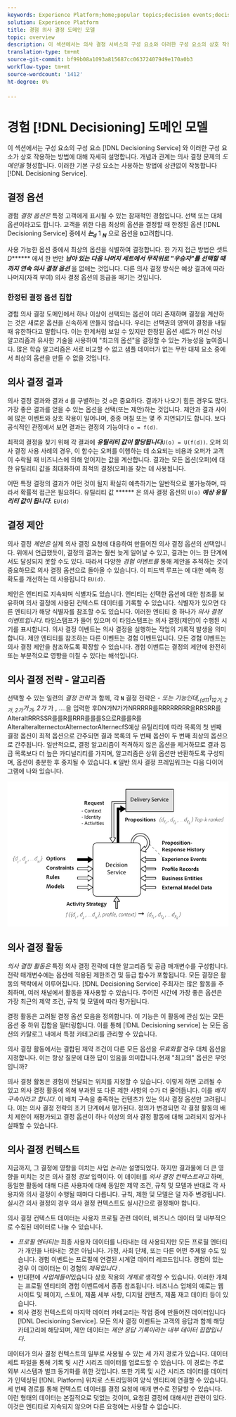 ```yaml
---
keywords: Experience Platform;home;popular topics;decision events;decision event;Decision events
solution: Experience Platform
title: 경험 의사 결정 도메인 모델
topic: overview
description: 이 섹션에서는 의사 결정 서비스의 구성 요소와 이러한 구성 요소의 상호 작용 방법에 대해 자세히 설명합니다. 개념과 관계는 의사 결정 문제의 *도메인*을 형성합니다. 이러한 기본 구성 요소는 귀하가 의사 결정 서비스 사용 방법에 상관없이 작동합니다.
translation-type: tm+mt
source-git-commit: bf99b08a1093a815687cc06372407949e170a0b3
workflow-type: tm+mt
source-wordcount: '1412'
ht-degree: 0%

---
```



# 경험 [!DNL Decisioning] 도메인 모델

이 섹션에서는 구성 요소의 구성 요소 [!DNL Decisioning Service] 와 이러한 구성 요소가 상호 작용하는 방법에 대해 자세히 설명합니다. 개념과 관계는 의사 결정 문제의 *도메인을* 형성합니다. 이러한 기본 구성 요소는 사용하는 방법에 상관없이 작동합니다 [!DNL Decisioning Service].

## 결정 옵션

경험 *결정 옵션은* 특정 고객에게 표시될 수 있는 잠재적인 경험입니다. 선택 또는 대체 옵션이라고도 합니다. 고객을 위한 다음 최상의 옵션을 결정할 때 한정된 옵션 [!DNL Decisioning Service] 중에서 ***는<sub>d</sub>*** 1 ***<sub>N</sub>*** 으로 옵션을 **`D`**&#x200B;고려합니다.

사용 가능한 옵션 중에서 최상의 옵션을 식별하여 결정합니다. 한 가지 접근 방법은 셋트 *D****<sub></sub>*** 에서 한 번만 ***남아 있는 다음 나머지 세트에서 무작위로 &quot;우승자&quot;를 선택할 때까지 연속 의사 결정 옵션*** 을 없애는 것입니다. 다른 의사 결정 방식은 예상 결과에 따라 나머지(자격 부여) 의사 결정 옵션의 등급을 매기는 것입니다.

### 한정된 결정 옵션 집합

경험 의사 결정 도메인에서 하나 이상이 선택되는 옵션이 미리 존재하며 결정을 계산하는 것은 새로운 옵션을 신속하게 만들지 않습니다. 우리는 선택권의 영역이 결정을 내릴 때 유한하다고 말합니다. 이는 한계처럼 보일 수 있지만 한정된 옵션 세트가 머신 러닝 알고리즘과 유사한 기술을 사용하여 &quot;최고의 옵션&quot;을 결정할 수 있는 가능성을 높여줍니다. 많은 학습 알고리즘은 서로 비교할 수 없고 샘플 데이터가 없는 무한 대체 요소 중에서 최상의 옵션을 만들 수 없을 것입니다.

## 의사 결정 결과

의사 결정 결과와 결과 `d` 를 구별하는 것 `o`은 중요하다. 결과가 나오기 힘든 경우도 많다. 가장 좋은 결과를 얻을 수 있는 옵션을 선택(또는 제안)하는 것입니다. 제안과 결과 사이에 많은 이벤트와 상호 작용이 일어나며, 종종 며칠 또는 몇 주 지연되기도 합니다. 보다 공식적인 관점에서 보면 결과는 결정의 기능이다 `o = f(d)`.

최적의 결정을 찾기 위해 각 결과에 ***유틸리티 값이 할당됩니다***`U(o) = U(f(d))`.
오퍼 의사 결정 사용 사례의 경우, 이 함수는 오퍼를 이행하는 데 소요되는 비용과 오퍼가 고객이 수락될 때 비즈니스에 의해 얻어지는 값을 계산합니다. 결과는 모든 옵션(오퍼)에 대한 유틸리티 값을 최대화하여 최적의 결정(오퍼)을 찾는 데 사용됩니다.

어떤 특정 결정의 결과가 어떤 것이 될지 확실히 예측하기는 일반적으로 불가능하며, 따라서 확률적 접근은 필요하다. 유틸리티 값 ****** 은 의사 결정 옵션의 `U(o)` ***예상 유틸리티 값이 됩니다.*** `EU(d)`

## 결정 제안

의사 결정 *제안은* 실제 의사 결정 요청에 대응하여 만들어진 의사 결정 옵션의 선택입니다. 위에서 언급했듯이, 결정의 결과는 훨씬 늦게 일어날 수 있고, 결과는 어느 한 단계에서도 달성되지 못할 수도 있다. 따라서 다양한 *경험 이벤트를* 통해 제안을 추적하는 것이 중요하므로 의사 결정 옵션으로 돌아올 수 있습니다. 이 피드백 루프는 에 대한 예측 정확도를 개선하는 데 사용됩니다 `EU(d)`.

제안은 엔티티로 지속되며 식별자도 있습니다. 엔티티는 선택한 옵션에 대한 참조를 보유하며 의사 결정에 사용된 컨텍스트 데이터를 기록할 수 있습니다. 식별자가 있으면 다른 엔티티가 해당 식별자를 참조할 수도 있습니다. 이러한 엔티티 중 하나가 *의사 결정 이벤트입니다*. 타임스탬프가 들어 있으며 이 타임스탬프는 의사 결정(제안)이 수행된 시기를 표시합니다. 의사 결정 이벤트는 의사 결정을 실행하는 작업의 기록적 발생을 의미합니다. 제안 엔티티를 참조하는 다른 이벤트는 경험 이벤트입니다. 모든 경험 이벤트는 의사 결정 제안을 참조하도록 확장할 수 있습니다. 경험 이벤트는 결정의 제안에 완전히 또는 부분적으로 영향을 미칠 수 있다는 해석입니다.

## 의사 결정 전략 - 알고리즘

선택할 수 있는 일련의 *결정 전략* 과 함께, 각 **`N`** 결정 전략은 *- 또는 기능인데,<sub>{d11</sub>1<sub>12가, 2가, 2가</sub>가<sub>가</sub>, 2가* 가 *<sub></sub><sub></sub><sub></sub>* , ....을 입력한 후DN가N가가NRRRRR를RRRRRRRR을RRSRR를AlteraltRRRSSR를를R를RRR를를를S으로R를를R를AlteralteralternectorAlternectorAlternecfS예상 유틸리티에 따라 목록의 첫 번째 결정 옵션이 최적 옵션으로 간주되면 결과 목록의 두 번째 옵션이 두 번째 최상의 옵션으로 간주됩니다. 일반적으로, 결정 알고리즘이 적격하지 않은 옵션을 제거하므로 결과 등급 목록보다 더 높은 카디널리티를 가지며, 알고리즘은 상위 옵션만 반환하도록 구성되며, 옵션이 충분한 후 중지될 수 있습니다. **`K`** 
일반 의사 결정 프레임워크는 다음 다이어그램에 나와 있습니다.

![그림 1](./images/decisioning-optimization.png)

## 의사 결정 활동

*의사 결정 활동은* 특정 의사 결정 전략에 대한 알고리즘 및 공급 매개변수를 구성합니다. 전략 매개변수에는 옵션에 적용된 제한조건 및 등급 함수가 포함됩니다. 모든 결정은 활동의 맥락에서 이루어집니다. [!DNL Decisioning Service] 주최자는 많은 활동을 주최하며, 여러 채널에서 활동을 재사용할 수 있습니다. 주어진 시간에 가장 좋은 옵션은 가장 최근의 제약 조건, 규칙 및 모델에 따라 평가됩니다.

결정 활동은 고려될 결정 옵션 모음을 정의합니다. 이 기능은 이 활동에 관심 있는 모든 옵션 중 하위 집합을 필터링합니다. 이를 통해 [!DNL Decisioning service] 는 모든 옵션의 카탈로그 내에서 특정 카테고리를 관리할 수 있습니다.

의사 결정 활동에서는 결합된 제약 조건이 다른 모든 옵션을 *무효화할* 경우 대체 옵션을 지정합니다. 이는 항상 질문에 대한 답이 있음을 의미합니다.현재 &quot;최고의&quot; 옵션은 무엇입니까?

의사 결정 활동은 경험이 전달되는 위치를 지정할 수 있습니다. 이렇게 하면 고려될 수 있고 의사 결정 활동에 의해 부과된 또 다른 제한 사항의 수가 더 줄어듭니다. 이를 *배치 구속이라고 합니다*. 이 배치 구속을 충족하는 컨텐츠가 있는 의사 결정 옵션만 고려됩니다. 이는 의사 결정 전략의 초기 단계에서 평가된다. 정의가 변경되면 각 결정 활동의 배치 제한이 재평가되고 결정 옵션이 하나 이상의 의사 결정 활동에 대해 고려되지 않거나 실패할 수 있습니다.

## 의사 결정 컨텍스트

지금까지, 그 결정에 영향을 미치는 사업 *논리는* 설명되었다. 하지만 결과물에 더 큰 영향을 미치는 것은 의사 결정 *정보* 입력이다. 이 데이터를 *의사 결정 컨텍스트라고* 하며, 동일한 활동에 대해 다른 사용자에 대해 동일한 제약 조건, 규칙 및 모델과 반대로 각 사용자와 의사 결정이 수행될 때마다 다릅니다. 규칙, 제한 및 모델은 덜 자주 변경됩니다. 실시간 의사 결정의 경우 의사 결정 컨텍스트도 실시간으로 결정해야 합니다.

의사 결정 컨텍스트 데이터는 사용자 프로필 관련 데이터, 비즈니스 데이터 및 내부적으로 수집된 데이터로 나눌 수 있습니다.

- *프로필 엔터티는* 최종 사용자 데이터를 나타내는 데 사용되지만 모든 프로필 엔터티가 개인을 나타내는 것은 아닙니다. 가정, 사회 단체, 또는 다른 어떤 주제일 수도 있습니다. 경험 이벤트는 프로필에 연결된 시계열 데이터 레코드입니다. 경험이 있는 경우 이 데이터는 이 경험의 *제목입니다* .
- 반대편에 *사업체들이*&#x200B;있습니다 상호 작용의 *개체로* 생각할 수 있습니다. 이러한 개체는 프로필 엔티티의 경험 이벤트에서 종종 참조됩니다. 비즈니스 업체의 예로는 웹 사이트 및 페이지, 스토어, 제품 세부 사항, 디지털 컨텐츠, 제품 재고 데이터 등이 있습니다.
- 의사 결정 컨텍스트의 마지막 데이터 카테고리는 작업 중에 만들어진 데이터입니다 [!DNL Decisioning Service]. 모든 의사 결정 이벤트는 고객의 응답과 함께 해당 카테고리에 해당되며, 제안 데이터는 *제안 응답 기록이라는 내부 데이터 집합입니다*.

데이터가 의사 결정 컨텍스트의 일부로 사용될 수 있는 세 가지 경로가 있습니다. 데이터 세트 파일을 통해 기록 및 시간 시리즈 데이터를 업로드할 수 있습니다. 이 경로는 주로 외부 시스템과 벌크 동기화를 위한 것입니다. 또한 기록 및 시간 시리즈 데이터를 데이터가 인덱싱된 [!DNL Platform] 위치로 스트리밍하여 양식 엔티티에 연결할 수 있습니다. 세 번째 경로를 통해 컨텍스트 데이터를 결정 요청에 매개 변수로 전달할 수 있습니다. 이런 형태의 데이터는 본질적으로 덧없는 것이며, 요청된 결정에 대해서만 관련이 있다. 이것은 엔티티로 지속되지 않으며 다른 요청에는 사용할 수 없습니다.
